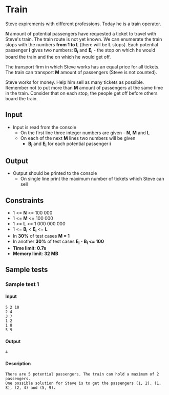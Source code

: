 # Train

Steve expirements with different professions. Today he is a train operator.

**N** amount of potential passengers have requested a ticket to travel with Steve's train. The train route is not yet known. We can enumerate the train stops with the numbers **from 1 to L** (there will be **L** stops). Each potential passenger **i** gives two numbers: **B<sub>i</sub>** and **E<sub>i</sub>** - the stop on which he would board the train and the on which he would get off.

The transport firm in which Steve works has an equal price for all tickets. The train can transport **M** amount of passengers (Steve is not counted).

Steve works for money. Help him sell as many tickets as possible. Remember not to put more than **M** amount of passengers at the same time in the train. Consider that on each stop, the people get off before others board the train.

## Input
- Input is read from the console
  - On the first line three integer numbers are given - **N**, **M** and **L**
  - On each of the next **M** lines two numbers will be given
    - **B<sub>i</sub>** and **E<sub>i</sub>** for each potential passenger **i**

## Output
- Output should be printed to the console
  - On single line print the maximum number of tickets which Steve can sell

## Constraints
- 1 <= **N** <= 100 000
- 1 <= **M** <= 100 000
- 1 <= **L** <= 1 000 000 000
- 1 <= **B<sub>i</sub>** < **E<sub>i</sub>** <= **L**
- In **30%** of test cases **M = 1**
- In another **30%** of test cases **E<sub>i</sub> - B<sub>i</sub> <= 100**
- **Time limit**: **0.7s**
- **Memory limit**: **32 MB**

## Sample tests

### Sample test 1

#### Input
```
5 2 10
2 4
3 7
1 2
1 8
5 9
```

#### Output
```
4
```

#### Description
```
There are 5 potential passengers. The train can hold a maximum of 2 passengers.
One possible solution for Steve is to get the passengers (1, 2), (1, 8), (2, 4) and (5, 9).
```
